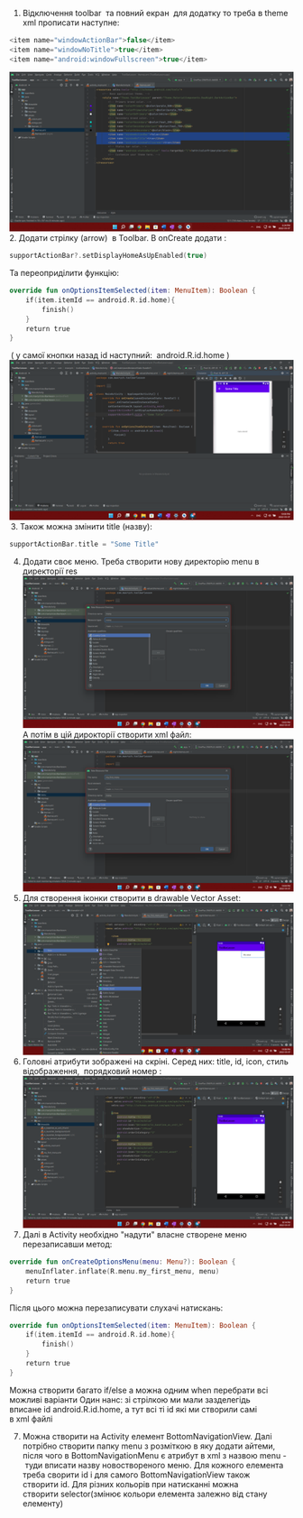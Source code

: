 1.  Відключення toolbar  та повний екран  для додатку то треба в theme xml прописати наступне: 
```kotlin
<item name="windowActionBar">false</item> 
<item name="windowNoTitle">true</item> 
<item name="android:windowFullscreen">true</item>
```
![alt text](pictures/005-1.png)
2. Додати стрілку (arrow)  в Toolbar. В onCreate додати : 
```kotlin
supportActionBar?.setDisplayHomeAsUpEnabled(true) 
```

Та переоприділити функцію: 
```kotlin
override fun onOptionsItemSelected(item: MenuItem): Boolean { 
    if(item.itemId == android.R.id.home){ 
        finish() 
    } 
    return true 
} 
```
 ( у самої кнопки назад id наступний:  android.R.id.home )
 ![alt text](pictures/005-2.png)
 3.  Також можна змінити title (назву): 
```kotlin
supportActionBar.title = "Some Title"
```
4. Додати своє меню. Треба створити нову директорію menu в директорії res
![alt text](pictures/005-3.png)
А потім в цій дирокторії створити xml файл:
![alt text](pictures/005-4.png)
5. Для створення іконки створити в drawable Vector Asset:
![alt text](pictures/005-5.png)
6. Головні атрибути зображені на скріні. Серед них: title, id, icon, стиль відображення,  порядковий номер :
![alt text](pictures/005-6.png)
7. Далі в Activity необхідно "надути" власне створене меню перезаписавши метод: 
```kotlin
override fun onCreateOptionsMenu(menu: Menu?): Boolean { 
    menuInflater.inflate(R.menu.my_first_menu, menu) 
    return true 
} 
```
Після цього можна перезаписувати слухачі натискань: 
```kotlin
override fun onOptionsItemSelected(item: MenuItem): Boolean { 
    if(item.itemId == android.R.id.home){ 
        finish() 
    } 
    return true 
} 
```


Можна створити багато if/else а можна одним when перебрати всі можливі варіанти Один нанс: зі стрілкою ми мали зазделегідь вписане id android.R.id.home, а тут всі ті id які ми створили самі в xml файлі 

7.  Можна створити на Activity елемент BottomNavigationView. Далі потрібно створити папку menu з розміткою в яку додати айтеми, після чого в BottomNavigationMenu є атрибут в xml з назвою menu - туди вписати назву новоствореного меню. Для кожного елемента треба сворити id і для самого BottomNavigationView також створити id. Для різних кольорів при натисканні можна створити selector(змінює кольори елемента залежно від стану елементу)